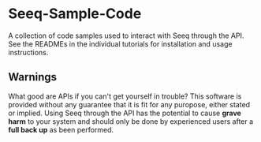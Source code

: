 # Seeq-Sample-Code
A collection of code samples used to interact with Seeq through the API.  See the READMEs in the individual tutorials for installation and usage instructions.

## Warnings
What good are APIs if you can't get yourself in trouble?  This software is provided without any guarantee that it is fit for any puropose, either stated or implied.  Using Seeq through the API has the potential to cause **grave harm** to your system and should only be done by experienced users after a **full back up** as been performed.
